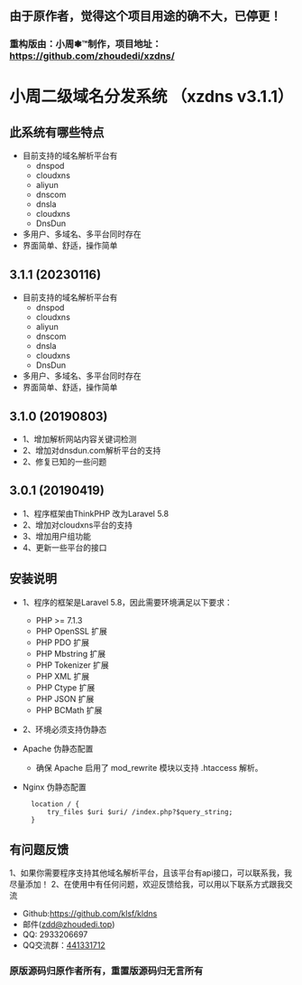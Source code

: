## 由于原作者，觉得这个项目用途的确不大，已停更！
### 重构版由：小周❃™制作，项目地址：https://github.com/zhoudedi/xzdns/

# 小周二级域名分发系统 （xzdns v3.1.1）

## 此系统有哪些特点
* 目前支持的域名解析平台有
    *  dnspod
    *  cloudxns
    *  aliyun
    *  dnscom
    *  dnsla
    *  cloudxns
    *  DnsDun
* 多用户、多域名、多平台同时存在
* 界面简单、舒适，操作简单
## 3.1.1 (20230116)
* 目前支持的域名解析平台有
    *  dnspod
    *  cloudxns
    *  aliyun
    *  dnscom
    *  dnsla
    *  cloudxns
    *  DnsDun
* 多用户、多域名、多平台同时存在
* 界面简单、舒适，操作简单
## 3.1.0 (20190803)
* 1、增加解析网站内容关键词检测
* 2、增加对dnsdun.com解析平台的支持
* 2、修复已知的一些问题
## 3.0.1 (20190419)
* 1、程序框架由ThinkPHP 改为Laravel 5.8
* 2、增加对cloudxns平台的支持
* 3、增加用户组功能
* 4、更新一些平台的接口

## 安装说明
* 1、程序的框架是Laravel 5.8，因此需要环境满足以下要求：
    * PHP >= 7.1.3
    * PHP OpenSSL 扩展
    * PHP PDO 扩展
    * PHP Mbstring 扩展
    * PHP Tokenizer 扩展
    * PHP XML 扩展
    * PHP Ctype 扩展
    * PHP JSON 扩展
    * PHP BCMath 扩展
* 2、环境必须支持伪静态

* Apache 伪静态配置
    * 确保 Apache 启用了 mod_rewrite 模块以支持 .htaccess 解析。
* Nginx 伪静态配置

        location / {
            try_files $uri $uri/ /index.php?$query_string;
        }

## 有问题反馈
1、如果你需要程序支持其他域名解析平台，且该平台有api接口，可以联系我，我尽量添加！
2、在使用中有任何问题，欢迎反馈给我，可以用以下联系方式跟我交流

* Github:https://github.com/klsf/kldns
* 邮件(zdd@zhoudedi.top)
* QQ: 2933206697
* QQ交流群：[441331712](https://qm.qq.com/cgi-bin/qm/qr?k=yZCk8KcEV2tDhS7BryEQycbG10CTi_Ie&jump_from=webapi")

### 原版源码归原作者所有，重置版源码归无言所有
